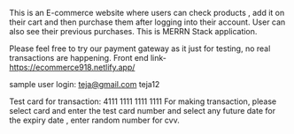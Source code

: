 This is an E-commerce website where users can check products , add it on their cart and then purchase them after logging into their account.
User can also see their previous purchases. This is MERRN Stack application.

Please feel free to try our payment gateway as it just for testing, no real transactions are happening.
Front end link- https://ecommerce918.netlify.app/

sample user login:
teja@gmail.com
teja12

Test card for transaction: 4111 1111 1111 1111
For making transaction, please select card and enter the test card number and select any future date for the expiry date , enter random number for cvv.
